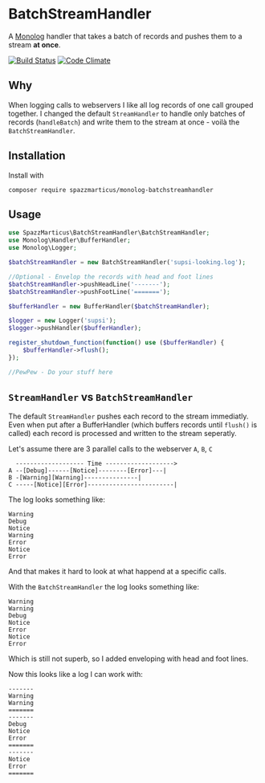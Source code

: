 # BatchStreamHandler 

A [Monolog](https://github.com/Seldaek/monolog) handler that takes a batch of records and pushes them to a stream **at once**.

[![Build Status](https://travis-ci.org/SpazzMarticus/monolog-batchstreamhandler.svg?branch=master)](https://travis-ci.org/SpazzMarticus/monolog-batchstreamhandler) [![Code Climate](https://codeclimate.com/github/SpazzMarticus/monolog-batchstreamhandler/badges/gpa.svg)](https://codeclimate.com/github/SpazzMarticus/monolog-batchstreamhandler)

## Why

When logging calls to webservers I like all log records of one call grouped together. I changed the default `StreamHandler` to handle only batches of records (`handleBatch`) and write them to the stream at once - voilà the `BatchStreamHandler`.

## Installation

Install with

```
composer require spazzmarticus/monolog-batchstreamhandler
```

## Usage

```php
use SpazzMarticus\BatchStreamHandler\BatchStreamHandler;
use Monolog\Handler\BufferHandler;
use Monolog\Logger;

$batchStreamHandler = new BatchStreamHandler('supsi-looking.log');

//Optional - Envelop the records with head and foot lines
$batchStreamHandler->pushHeadLine('-------');
$batchStreamHandler->pushFootLine('=======');

$bufferHandler = new BufferHandler($batchStreamHandler);

$logger = new Logger('supsi');
$logger->pushHandler($bufferHandler);

register_shutdown_function(function() use ($bufferHandler) {
    $bufferHandler->flush();
});

//PewPew - Do your stuff here
```

## `StreamHandler` vs `BatchStreamHandler`

The default `StreamHandler` pushes each record to the stream immediatly. Even when put after a BufferHandler (which buffers records until `flush()` is called) each record is processed and written to the stream seperatly.

Let's assume there are 3 parallel calls to the webserver `A`, `B`, `C`

```
  ------------------- Time ------------------->
A --[Debug]------[Notice]--------[Error]---|
B -[Warning][Warning]---------------|
C -----[Notice][Error]------------------------|
```

The log looks something like:

```
Warning
Debug
Notice
Warning
Error
Notice
Error
```

And that makes it hard to look at what happend at a specific calls.

With the `BatchStreamHandler` the log looks something like:

```
Warning
Warning
Debug
Notice
Error
Notice
Error
``` 

Which is still not superb, so I added enveloping with head and foot lines. 

Now this looks like a log I can work with:

```
-------
Warning
Warning
=======
-------
Debug
Notice
Error
=======
-------
Notice
Error
=======
``` 




